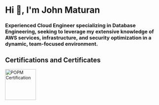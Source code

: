 # Hi 👋, I'm John Maturan

### Experienced Cloud Engineer specializing in Database Engineering, seeking to leverage my extensive knowledge of AWS services, infrastructure, and security optimization in a dynamic, team-focused environment.

## Certifications and Certificates

<img src="https://images.credly.com/size/340x340/images/b3a49033-792c-43a8-8d56-bc67f28f85c1/cert_mark_POPM_badge_large_300px.png" width="100px" alt="POPM Certification">

<!-- Future images can be added below with similar Markdown syntax  ![Alt Text](Image URL)-->
